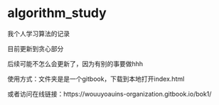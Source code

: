 # algorithm_study
<p>我个人学习算法的记录</p>
<p>目前更新到贪心部分</p>
<p>后续可能不怎么会更新了，因为有别的事要做hhh</p>
<p>使用方式：文件夹是是一个gitbook，下载到本地打开index.html</p>
<p>或者访问在线链接：https://wouuyoauins-organization.gitbook.io/bok1/</p>
